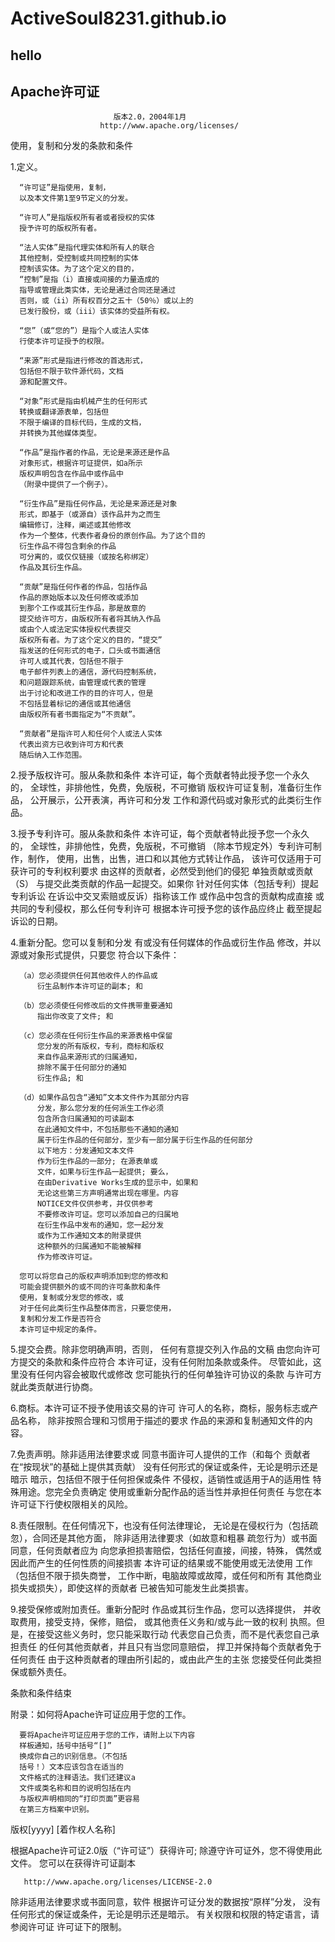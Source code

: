 # ActiveSoul8231.github.io
## hello
## Apache许可证
                           版本2.0，2004年1月
                        http://www.apache.org/licenses/

   使用，复制和分发的条款和条件

   1.定义。

      “许可证”是指使用，复制，
      以及本文件第1至9节定义的分发。

      “许可人”是指版权所有者或者授权的实体
      授予许可的版权所有者。

      “法人实体”是指代理实体和所有人的联合
      其他控制，受控制或共同控制的实体
      控制该实体。为了这个定义的目的，
      “控制”是指（i）直接或间接的力量造成的
      指导或管理此类实体，无论是通过合同还是通过
      否则，或（ii）所有权百分之五十（50％）或以上的
      已发行股份，或（iii）该实体的受益所有权。

      “您”（或“您的”）是指个人或法人实体
      行使本许可证授予的权限。

      “来源”形式是指进行修改的首选形式，
      包括但不限于软件源代码，文档
      源和配置文件。

      “对象”形式是指由机械产生的任何形式
      转换或翻译源表单，包括但
      不限于编译的目标代码，生成的文档，
      并转换为其他媒体类型。

      “作品”是指作者的作品，无论是来源还是作品
      对象形式，根据许可证提供，如a所示
      版权声明包含在作品中或作品中
      （附录中提供了一个例子）。

      “衍生作品”是指任何作品，无论是来源还是对象
      形式，即基于（或源自）该作品并为之而生
      编辑修订，注释，阐述或其他修改
      作为一个整体，代表作者身份的原创作品。为了这个目的
      衍生作品不得包含剩余的作品
      可分离的，或仅仅链接（或按名称绑定）
      作品及其衍生作品。

      “贡献”是指任何作者的作品，包括作品
      作品的原始版本以及任何修改或添加
      到那个工作或其衍生作品，那是故意的
      提交给许可方，由版权所有者将其纳入作品
      或由个人或法定实体授权代表提交
      版权所有者。为了这个定义的目的，“提交”
      指发送的任何形式的电子，口头或书面通信
      许可人或其代表，包括但不限于
      电子邮件列表上的通信，源代码控制系统，
      和问题跟踪系统，由管理或代表的管理
      出于讨论和改进工作的目的许可人，但是
      不包括显着标记的通信或其他通信
      由版权所有者书面指定为“不贡献”。

      “贡献者”是指许可人和任何个人或法人实体
      代表出资方已收到许可方和代表
      随后纳入工作范围。

   2.授予版权许可。服从条款和条件
      本许可证，每个贡献者特此授予您一个永久的，
      全球性，非排他性，免费，免版税，不可撤销
      版权许可证复制，准备衍生作品，
      公开展示，公开表演，再许可和分发
      工作和源代码或对象形式的此类衍生作品。

   3.授予专利许可。服从条款和条件
      本许可证，每个贡献者特此授予您一个永久的，
      全球性，非排他性，免费，免版税，不可撤销
      （除本节规定外）专利许可制作，制作，
      使用，出售，出售，进口和以其他方式转让作品，
      该许可仅适用于可获许可的专利权利要求
      由这样的贡献者，必然受到他们的侵犯
      单独贡献或贡献（S）
      与提交此类贡献的作品一起提交。如果你
      针对任何实体（包括专利）提起专利诉讼
      在诉讼中交叉索赔或反诉）指称该工作
      或作品中包含的贡献构成直接
      或共同的专利侵权，那么任何专利许可
      根据本许可授予您的该作品应终止
      截至提起诉讼的日期。

   4.重新分配。您可以复制和分发
      有或没有任何媒体的作品或衍生作品
      修改，并以源或对象形式提供，只要您
      符合以下条件：

      （a）您必须提供任何其他收件人的作品或
          衍生品制作本许可证的副本; 和

      （b）您必须使任何修改后的文件携带重要通知
          指出你改变了文件; 和

      （c）您必须在任何衍生作品的来源表格中保留
          您分发的所有版权，专利，商标和版权
          来自作品来源形式的归属通知，
          排除不属于任何部分的通知
          衍生作品; 和

      （d）如果作品包含“通知”文本文件作为其部分内容
          分发，那么您分发的任何派生工作必须
          包含所含归属通知的可读副本
          在此通知文件中，不包括那些不通知的通知
          属于衍生作品的任何部分，至少有一部分属于衍生作品的任何部分
          以下地方：分发通知文本文件
          作为衍生作品的一部分; 在源表单或
          文件，如果与衍生作品一起提供; 要么，
          在由Derivative Works生成的显示中，如果和
          无论这些第三方声明通常出现在哪里。内容
          NOTICE文件仅供参考，并仅供参考
          不要修改许可证。您可以添加自己的归属地
          在衍生作品中发布的通知，您一起分发
          或作为工作通知文本的附录提供
          这种额外的归属通知不能被解释
          作为修改许可证。

      您可以将您自己的版权声明添加到您的修改和
      可能会提供额外的或不同的许可条款和条件
      使用，复制或分发您的修改，或
      对于任何此类衍生作品整体而言，只要您使用，
      复制和分发工作是否符合
      本许可证中规定的条件。

   5.提交会费。除非您明确声明，否则，
      任何有意提交列入作品的文稿
      由您向许可方提交的条款和条件应符合
      本许可证，没有任何附加条款或条件。
      尽管如此，这里没有任何内容会被取代或修改
      您可能执行的任何单独许可协议的条款
      与许可方就此类贡献进行协商。

   6.商标。本许可证不授予使用该交易的许可
      许可人的名称，商标，服务标志或产品名称，
      除非按照合理和习惯用于描述的要求
      作品的来源和复制通知文件的内容。

   7.免责声明。除非适用法律要求或
      同意书面许可人提供的工作（和每个
      贡献者在“按现状”的基础上提供其贡献）
      没有任何形式的保证或条件，无论是明示还是暗示
      暗示，包括但不限于任何担保或条件
      不侵权，适销性或适用于A的适用性
      特殊用途。您完全负责确定
      使用或重新分配作品的适当性并承担任何责任
      与您在本许可证下行使权限相关的风险。

   8.责任限制。在任何情况下，也没有任何法律理论，
      无论是在侵权行为（包括疏忽），合同还是其他方面，
      除非适用法律要求（如故意和粗暴
      疏忽行为）或书面同意，任何贡献者应为
      向您承担损害赔偿，包括任何直接，间接，特殊，
      偶然或因此而产生的任何性质的间接损害
      本许可证的结果或不能使用或无法使用
      工作（包括但不限于损失商誉，
      工作中断，电脑故障或故障，或任何和所有
      其他商业损失或损失），即使这样的贡献者
      已被告知可能发生此类损害。

   9.接受保修或附加责任。重新分配时
      作品或其衍生作品，您可以选择提供，
      并收取费用，接受支持，保修，赔偿，
      或其他责任义务和/或与此一致的权利
      执照。但是，在接受这些义务时，您只能采取行动
      代表您自己负责，而不是代表您自己承担责任
      的任何其他贡献者，并且只有当您同意赔偿，
      捍卫并保持每个贡献者免于任何责任
      由于这种贡献者的理由所引起的，或由此产生的主张
      您接受任何此类担保或额外责任。

   条款和条件结束

   附录：如何将Apache许可证应用于您的工作。

      要将Apache许可证应用于您的工作，请附上以下内容
      样板通知，括号中括号“[]”
      换成你自己的识别信息。（不包括
      括号！）文本应该包含在适当的
      文件格式的注释语法。我们还建议a
      文件或类名称和目的说明包括在内
      与版权声明相同的“打印页面”更容易
      在第三方档案中识别。

   版权[yyyy] [着作权人名称]

   根据Apache许可证2.0版（“许可证”）获得许可;
   除遵守许可证外，您不得使用此文件。
   您可以在获得许可证副本

       http://www.apache.org/licenses/LICENSE-2.0

   除非适用法律要求或书面同意，软件
   根据许可证分发的数据按“原样”分发，
   没有任何形式的保证或条件，无论是明示还是暗示。
   有关权限和权限的特定语言，请参阅许可证
   许可证下的限制。
